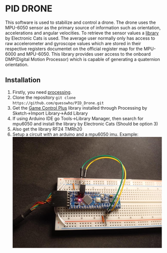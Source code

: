 # PID DRONE
This software is used to stabilize and control a drone. The drone uses the MPU-6050 sensor as the primary source of information such as orientation, accelerations and angular velocities.
To retrieve the sensor values a [library](https://github.com/ElectronicCats/mpu6050) by Electronic Cats is used.
The average user normally only has access to raw accelerometer and gyroscope values which are stored in their respective registers documentet on the official register map for the MPU-6000 and MPU-6050.
This library provides user access to the onboard DMP(Digital Motion Processor) which is capable of generating a quaternion orientation.

## Installation
1. Firstly, you need [processing](https://processing.org/).
2. Clone the repository `git clone https://github.com/quesswho/PID_Drone.git`
3. Get the [Game Control Plus](http://lagers.org.uk/gamecontrol/) library installed through Processing by Sketch->Import Library->Add Library
4. If using Arduino IDE go Tools->Library Manager, then search for mpu6050 and install the library by Electronic Cats (Should be option 3)
5. Also get the library RF24 TMRh20
6. Setup a circuit with an arduino and a mpu6050 imu. Example:
![Arduino and Mpu6050](/pics/imusetup.jpg)